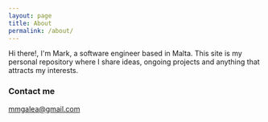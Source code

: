 ```yaml
---
layout: page
title: About
permalink: /about/
---
```

Hi there!, I'm Mark, a software engineer based in Malta.  This site is my personal repository where I share ideas, ongoing projects and anything that attracts my interests. 

### Contact me
[mmgalea@gmail.com](mailto:email@domain.com)
